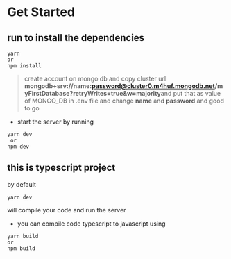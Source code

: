 # Get Started

## run to install the dependencies

```
yarn
or
npm install

```

> create account on mongo db and copy cluster url
> **mongodb+srv://name:password@cluster0.m4huf.mongodb.net/myFirstDatabase?retryWrites=true&w=majority**and
> put that as value of MONGO_DB in .env file and change **name** and **password** and good to go

- start the server by running

```
yarn dev
 or
npm dev
```

## this is typescript project

by default

```
yarn dev

```

will compile your code and run the server

- you can compile code typescript to javascript using

```
yarn build
or
npm build
```
